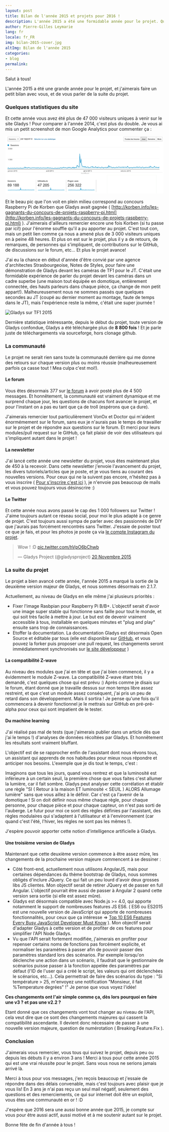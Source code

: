 ```yaml
---
layout: post
title: Bilan de l'année 2015 et projets pour 2016 !
description: L'année 2015 a été une formidable année pour le projet. Quelques statistiques sur Gladys, et mes projets pour 2016 !
author: Pierre-Gilles Leymarie
lang: fr
locale: fr_FR
img: bilan-2015-cover.jpg
altImg: Bilan de l'année 2015
categories:
- blog
permalink: 
---
```


Salut à tous! 

L'année 2015 a été une grande année pour le projet, et j'aimerais faire un petit bilan avec vous, et de vous parler de la suite du projet.

### Quelques statistiques du site


Et cette année vous avez été plus de 47 000 visiteurs uniques à venir sur le site Gladys ! Pour comparer à l'année 2014, c'est plus du double. Je vous ai mis un petit screenshot de mon Google Analytics pour commenter ça : 


![Audience Gladys 2015](/assets/images/articles/bilan-2015/traffic-gladys-2015.jpg)


Et le beau pic que l'on voit en plein milieu correspond au concours Raspberry Pi de Korben que Gladys avait gagnée ( [http://korben.info/les-gagnants-du-concours-de-projets-raspberry-pi.html](http://korben.info/les-gagnants-du-concours-de-projets-raspberry-pi.html) ). J'aimerais d'ailleurs remercier encore une fois Korben (si tu passe par ici!) pour l'énorme souffle qu'il a pu apporter au projet. C'est tout con, mais un petit lien comme ça nous a amené plus de 3 000 visiteurs uniques en à peine 48 heures. Et plus on est sur le projet, plus il y a de retours, de remarques, de personnes qui s'impliquent, de contributions sur le GitHub, de discussions sur le forum, etc... Et plus le projet avance! 

J'ai eu la chance en début d'année d'être convié par une agence d'architectes Strasbourgeoise, Notes de Styles, pour faire une démonstration de Gladys devant les caméras de TF1 pour le JT. C'était une formidable expérience de parler du projet devant les caméras dans un cadre superbe (une maison tout équipée en domotique, entièrement connectée, des hauts parleurs dans chaque pièce, ça change de mon petit appart!). Malheureusement nous ne sommes passés que quelques secondes au JT (coupé au dernier moment au montage, faute de temps dans le JT), mais l'expérience reste la même, c'était une super journée !

![Gladys sur TF1 2015](http://gladysproject.com/assets/images/press/Gladys_TF1.png)


Dernière statistique intéressante, depuis le début du projet, toute version de Gladys confondue, Gladys a été téléchargée plus de **8 800 fois** ! Et je parle juste de téléchargements via sourceforge, hors clonage github.

### La communauté

Le projet ne serait rien sans toute la communauté derrière qui me donne des retours sur chaque version plus ou moins réussie (malheureusement parfois ça casse tout ! Mea culpa c'est moi!).

#### Le forum

Vous êtes désormais 377 sur [le forum](http://gladysproject.com/forum/index.php) à avoir posté plus de 4 500 messages. Et honnêtement, la communauté est vraiment dynamique et me surprend chaque jour, les questions de chacuns font avancer le projet, et pour l'instant on a pas eu tant que ça de troll (espérons que ça dure).

J'aimerais remercier tout particulièrement VonOx et Doctor qui m'aident énormémement sur le forum, sans eux je n'aurais pas le temps de travailler sur le projet et de répondre aux questions sur le forum. Et merci pour leurs modules/pull request sur le GitHub, ça fait plaisir de voir des utilisateurs qui s'impliquent autant dans le projet !

#### La newsletter

J'ai lancé cette année une newsletter du projet, vous êtes maintenant plus de 450 à la recevoir. Dans cette newsletter j'envoie l'avancement du projet, les divers tutoriels/articles que je poste, et je vous tiens au courant des nouvelles versions. Pour ceux qui ne la suivent pas encore, n'hésitez pas à vous inscrire ( [Pour s'inscrire c'est ici](http://eepurl.com/bdrXCv) ), je n'envoie pas beaucoup de mails et vous pouvez toujours vous désinscrire :) 

#### Le Twitter

Et cette année nous avons passé le cap des 1 000 followers sur Twitter ! J'aime toujours autant ce réseau social, pour moi le plus adapté à ce genre de projet. C'est toujours aussi sympa de parler avec des passionnés de DIY que j'aurais pas forcément rencontrés sans Twitter. J'essaie de poster tout ce que je fais, et pour les photos je poste ça via [le compte Instagram du projet](https://www.instagram.com/gladysproject/). 


<blockquote class="twitter-tweet" lang="fr"><p lang="en" dir="ltr">Wow ! :D <a href="https://t.co/hVpO6bChwb">pic.twitter.com/hVpO6bChwb</a></p>&mdash; Gladys Project (@gladysproject) <a href="https://twitter.com/gladysproject/status/667769662277595136">20 Novembre 2015</a></blockquote>
<script async src="//platform.twitter.com/widgets.js" charset="utf-8"></script>


### La suite du projet

Le projet a bien avancé cette année, l'année 2015 a marqué la sortie de la deuxième version majeur de Gladys, et nous sommes désormais en 2.1.7.

Actuellement, au niveau de Gladys en elle même j'ai plusieurs priorités : 

* Fixer l'image Rasbpian pour Raspberry Pi B/B+. L'objectif serait d'avoir une image super stable qui fonctionne sans faille pour tout le monde, et qui soit très facile à mettre à jour. Le but est de devenir vraiment accessible à tous, installable en quelques minutes et "plug and play" ensuite sans trop de connaissances.
* Etoffer la documentation. La documentation Gladys est désormais Open Source et éditable par tous (elle est disponible sur [GitHub](https://github.com/GladysProject/gladys-docs), et vous pouvez la forker puis proposer une pull request, les changements seront immédiatemment synchronisés sur [le site développeur](http://developer.gladysproject.com/fr/documentation) )

#### La compatibilité Z-wave

Au niveau des modules que j'ai en tête et que j'ai bien commencé, il y a évidemment le module Z-wave. La compatibilité Z-wave étant très demandé, c'est quelques chose qui est prévu :) Après comme je disais sur le forum, étant donné que je travaille dessus sur mon temps libre assez restreint, et que c'est un module assez conséquent, j'ai pris un peu de retard dans son développement. Mais il sortira ! Je pense qu'une fois qu'il commencera à devenir fonctionnel je le mettrais sur GitHub en pré-pré-alpha pour ceux qui sont impatient de le tester.

#### Du machine learning

J'ai réalisé pas mal de tests (que j'aimerais publier dans un article dès que j'ai le temps !) d'analyses de données récoltées par Gladys. Et honnêtement les résultats sont vraiment bluffant.

L'objectif est de se rapprocher enfin de l'assistant dont nous rêvons tous, un assistant qui apprends de nos habitudes pour mieux nous répondre et anticiper nos besoins. L'exemple que je dis tout le temps, c'est : 

Imaginons que tous les jours, quand vous rentrez et que la luminosité est inférieure à un certain seuil, la première chose que vous faites c'est allumer la lumière, car il fait sombre. Gladys peut analyser cette corrélation et établir une règle "SI ( Retour à la maison ET luminosité < SEUIL ) ALORS Allumage lumière" sans que vous aillez à le définir. Car c'est ça l'avenir de la domotique ! Si on doit définir nous même chaque règle, pour chaque personne, pour chaque pièce et pour chaque capteur, on n'est pas sorti de l'auberge. Le futur pour moi ce sont des règles définies par l'assistant, des règles modulaires qui s'adaptent à l'utilisateur et à l'environnement (car quand c'est l'été, l'hiver, les règles ne sont pas les mêmes !).

J'espère pouvoir apporter cette notion d'intelligence artificielle à Gladys.

#### Une troisième version de Gladys

Maintenant que cette deuxième version commence à être assez mûre, les changements de la prochaine version majeure commencent à se dessiner : 

* Côté front-end, actuellement nous utilisons AngularJS, mais pour certaines dépendances du thème bootstrap de Gladys, nous sommes obligés d'inclure JQuery. Ce qui fait un peu lourd d'avoir deux grosses libs JS clientes. Mon objectif serait de retirer JQuery et de passer en full Angular. L'objectif pourrait être aussi de passer à Angular 2 quand cette version sera sortie (si elle est assez mûre).
* Gladys est désormais compatible avec Node.js >= 4.0, qui apporte notamment le support de nombreuses features JS ES6. ( ES6 ou ES2015 est une nouvelle version de JavaScript qui apporte de nombreuses fonctionnalités, pour ceux que ça intéresse => [Top 10 ES6 Features Every Busy JavaScript Developer Must Know](http://webapplog.com/es6/) ). Mon objectif serait d'adapter Gladys à cette version et de profiter de ces features pour simplifier l'API Node Gladys. 
* Vu que l'API serait fortement modifiée, j'aimerais en profiter pour repenser certains noms de fonctions pas forcément explicite, et normaliser les paramètres à passer afin de pouvoir passer des paramètres standard lors des scénarios. Par exemple lorsqu'on déclenche une action dans un scénario, il faudrait que le gestionnaire de scénarios puisse passer à la fonction appelée des paramètres par défaut (l'ID de l'user qui a créé le script, les valeurs qui ont déclenchées le scénarios, etc...). Cela permettrait de faire des scénarios du type : "Si température > 25, m'envoyez une notification "Monsieur, il fait %Temperature degrées" !" Je pense que vous voyez l'idée! 

**Ces changements ont l'air simple comme ça, dès lors pourquoi en faire une v3 ? et pas une v2.2 ?** 

Etant donné que ces changements vont tout changer au niveau de l'API, cela veut dire que ce sont des changements majeures qui cassent la compatibilité ascendante. Il devient donc nécessaire de passer à une nouvelle version majeure, question de numérotation ( Breaking.Feature.Fix ).


### Conclusion

J'aimerais vous remercier, vous tous qui suivez le projet, depuis peu ou depuis les débuts il y a environ 3 ans ! Merci à tous pour cette année 2015 qui est une vrai réussite pour le projet. Sans vous nous ne serions jamais arrivé là.

Merci à tous pour vos messages, j'en reçois beaucoup et j'essaie de répondre dans des délais convenable, mais c'est toujours avec plaisir que je vous lis! En 3 ans je n'ai pas reçu un seul mail négatif, seulement des questions et des remerciements, ce qui sur internet doit être un exploit, vous êtes une communauté en or ! :D 

J'espère que 2016 sera une aussi bonne année que 2015, je compte sur vous pour être aussi actif, aussi motivé et à me soutenir autant sur le projet.

Bonne fête de fin d'année à tous !